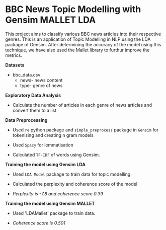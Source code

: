# BBC News Topic Modelling with Gensim MALLET LDA
This project aims to classify various BBC news articles into their respective genres. This is an application of Topic Modelling in NLP using the LDA package of Gensim. After determining the accuracy of the model using this technique, we have also used the Mallet library to furthur improve the metrics.

**Datasets**

* bbc_data.csv
  * news- news content 
  * type- genre of news
  
**Exploratory Data Analysis**
  * Calculate the number of articles in each genre of news articles and convert them to a list
   
**Data Preprocessing**

  * Used `re` python package and `simple_preprocess` package in `Gensim` for tokenising and creating n gram models
  
  * Used `Spacy` for lemmatisation  
  
  * Calculated `TF-IDF` of words using Gensim.
  
**Training the model using Gensim LDA**

  * Used `LDA Model` package to train data for topic modelling.
  
  * Calculated the perplexity and coherence score of the model
  
  * *Perplexity is -7.8 and coherence score 0.39*
 
 **Training the model using Gensim MALLET**
 
  * Used 'LDAMallet' package to train data.
  
  * *Coherence score is 0.501*

  
  
  
